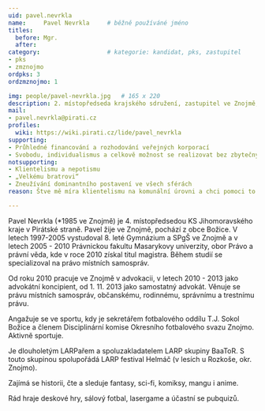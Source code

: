 ```yaml
---
uid: pavel.nevrkla
name:     Pavel Nevrkla  	# běžně používáné jméno
titles:
  before: Mgr. 
  after:
category:                 	# kategorie: kandidat, pks, zastupitel
- pks
- zmznojmo
ordpks: 3
ordzmznojmo: 1

img: people/pavel-nevrkla.jpg   # 165 x 220
description: 2. místopředseda krajského sdružení, zastupitel ve Znojmě, advokát       	# kratký popis, max 160 znaků
mail:
- pavel.nevrkla@pirati.cz
profiles:
  wiki: https://wiki.pirati.cz/lide/pavel_nevrkla
supporting:
- Průhledné financování a rozhodování veřejných korporací
- Svobodu, individualismus a celkově možnost se realizovat bez zbytečných omezení
notsupporting:
- Klientelismu a nepotismu
- „Velkému bratrovi“
- Zneužívání dominantního postavení ve všech sférách
reason: Štve mě míra klientelismu na komunální úrovni a chci pomoci to změnit. Úřad nesmí být o známostech. Dále chci celkově jednodušší a přívětivější úřad, který bude méně formalistický a byrokratický. Město by mělo regulovat spíše méně a jen to nejnutnější.

---
```


Pavel Nevrkla (*1985 ve Znojmě) je 4. místopředsedou KS Jihomoravského kraje v Pirátské straně. Pavel žije ve Znojmě, pochází z obce Božice.
V letech 1997-2005 vystudoval 8. leté Gymnázium a SPgŠ ve Znojmě a v letech 2005 - 2010 Právnickou fakultu Masarykovy univerzity, obor Právo a právní věda, kde v roce 2010 získal titul magistra. Během studií se specializoval na právo místních samospráv.

Od roku 2010 pracuje ve Znojmě v advokacii, v letech 2010 - 2013 jako advokátní koncipient, od 1. 11. 2013 jako samostatný advokát. Věnuje se právu místních samospráv, občanskému, rodinnému, správnímu a trestnímu právu.

Angažuje se ve sportu, kdy je sekretářem fotbalového oddílu T.J. Sokol Božice a členem Disciplinární komise Okresního fotbalového svazu Znojmo. Aktivně sportuje.

Je dlouholetým LARPařem a spoluzakladatelem LARP skupiny BaaToR. S touto skupinou spolupořádá LARP festival Helmáč (v lesích u Rozkoše, okr. Znojmo).

Zajímá se historii, čte a sleduje fantasy, sci-fi, komiksy, mangu i anime.

Rád hraje deskové hry, sálový fotbal, lasergame a účastní se pubquizů.
